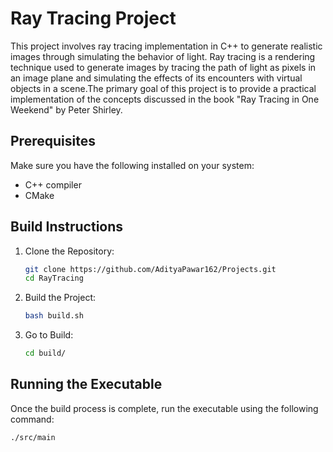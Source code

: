 # Ray Tracing Project

This project involves ray tracing implementation in C++ to generate realistic images through simulating the behavior of light. Ray tracing is a rendering technique used to generate images by tracing the path of light as pixels in an image plane and simulating the effects of its encounters with virtual objects in a scene.The primary goal of this project is to provide a practical implementation of the concepts discussed in the book "Ray Tracing in One Weekend" by Peter Shirley.
## Prerequisites

Make sure you have the following installed on your system:

- C++ compiler
- CMake

## Build Instructions

1. Clone the Repository:
   ```bash
   git clone https://github.com/AdityaPawar162/Projects.git
   cd RayTracing

2. Build the Project:
   ```bash
   bash build.sh
3. Go to Build:
   ```bash
   cd build/

## Running the Executable
Once the build process is complete, run the executable using the following command:

   ```bash
   ./src/main 
   ```

